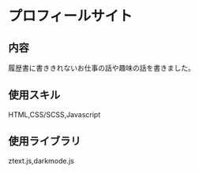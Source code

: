 # プロフィールサイト
## 内容
履歴書に書ききれないお仕事の話や趣味の話を書きました。

## 使用スキル
HTML,CSS/SCSS,Javascript

## 使用ライブラリ
ztext.js,darkmode.js
